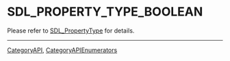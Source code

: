 # SDL_PROPERTY_TYPE_BOOLEAN

Please refer to [SDL_PropertyType](SDL_PropertyType) for details.

----
[CategoryAPI](CategoryAPI), [CategoryAPIEnumerators](CategoryAPIEnumerators)

